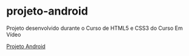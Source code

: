 # projeto-android
Projeto desenvolvido durante o Curso de HTML5 e CSS3 do Curso Em Vídeo

<a href = 'https://luccatrevisan.github.io/projeto-android/conteúdo/html/index.html' target= _blank>Projeto Android</a>